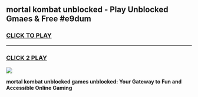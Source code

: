 
## mortal kombat unblocked - Play Unblocked Gmaes & Free #e9dum
<h3>
<a href="https://news.freeplayer.one?title=mortal_kombat_unblocked&ref=24F">CLICK TO PLAY</a></h3>
<hr>

<h3>
<a href="https://news.freeplayer.one?title=mortal_kombat_unblocked&ref=24F">CLICK 2 PLAY</a>
  
</h3>

<a href="https://news.freeplayer.one?title=mortal_kombat_unblocked&ref=24F/"><img src="https://clearcache.store/games.png"></a>


**mortal kombat unblocked games unblocked: Your Gateway to Fun and Accessible Online Gaming**
